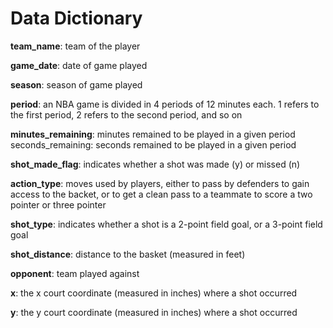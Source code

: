 # Data Dictionary

**team_name**: team of the player

**game_date**: date of game played

**season**: season of game played

**period**: an NBA game is divided in 4 periods of 12 minutes each. 1 refers to the first period, 2 refers to the second period, and so on

**minutes_remaining**: minutes remained to be played in a given period
seconds_remaining: seconds remained to be played in a given period

**shot_made_flag**: indicates whether a shot was made (y) or missed (n)

**action_type**: moves used by players, either to pass by defenders to gain access to the backet, or to get a clean pass to a teammate to score a two pointer or three pointer

**shot_type**: indicates whether a shot is a 2-point field goal, or a 3-point field goal

**shot_distance**: distance to the basket (measured in feet)

**opponent**: team played against

**x**: the x court coordinate (measured in inches) where a shot occurred

**y**: the y court coordinate (measured in inches) where a shot occurred
